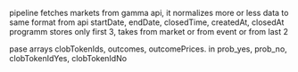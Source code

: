 pipeline fetches markets from gamma api, it normalizes more or less data to same format from api startDate, endDate, closedTime, createdAt, closedAt programm stores only first 3, takes from market or from event or from last 2 

pase arrays clobTokenIds, outcomes, outcomePrices. in prob_yes, prob_no, clobTokenIdYes, clobTokenIdNo